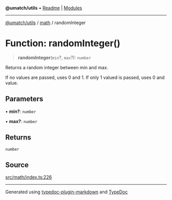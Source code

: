 **@umatch/utils** • [Readme](../../index.md) \| [Modules](../../modules.md)

***

[@umatch/utils](../../modules.md) / [math](../index.md) / randomInteger

# Function: randomInteger()

> **randomInteger**(`min`?, `max`?): `number`

Returns a random integer between min and max.

If no values are passed, uses 0 and 1.
If only 1 valued is passed, uses 0 and value.

## Parameters

• **min?**: `number`

• **max?**: `number`

## Returns

`number`

## Source

[src/math/index.ts:226](https://github.com/umatch-oficial/utils/blob/0b3210d/src/math/index.ts#L226)

***

Generated using [typedoc-plugin-markdown](https://www.npmjs.com/package/typedoc-plugin-markdown) and [TypeDoc](https://typedoc.org/)
